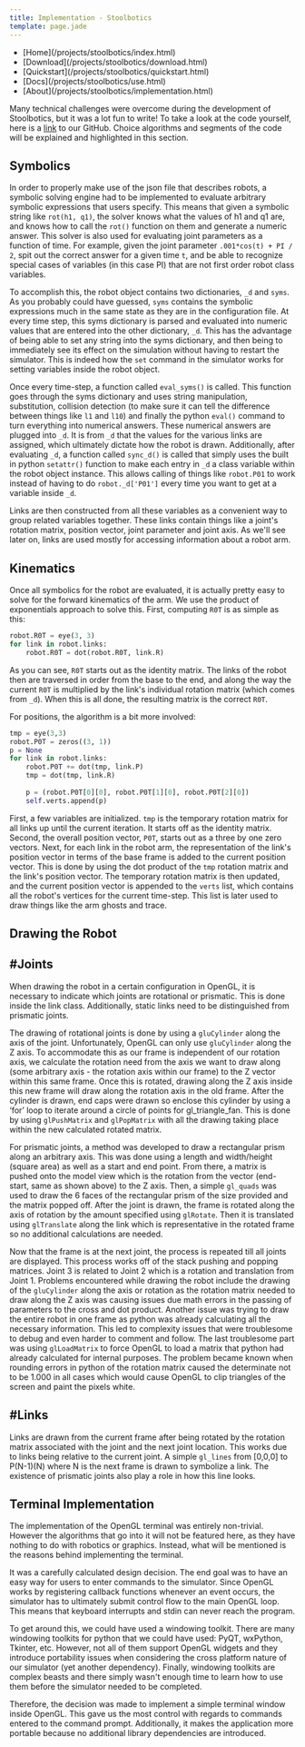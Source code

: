 ```yaml
---
title: Implementation - Stoolbotics
template: page.jade
---
```


<ul class="nav navbar-nav">
  <li>[Home](/projects/stoolbotics/index.html)</li>
  <li>[Download](/projects/stoolbotics/download.html)</li>
  <li>[Quickstart](/projects/stoolbotics/quickstart.html)</li>
  <li>[Docs](/projects/stoolbotics/use.html)</li>
  <li>[About](/projects/stoolbotics/implementation.html)</li>
</ul>


Many technical challenges were overcome during the development of Stoolbotics, but it was a lot fun to write! To take a look at the code yourself, here is a [link](https://github.com/Stonelinks/Stoolbotics) to our GitHub. Choice algorithms and segments of the code will be explained and highlighted in this section.


## Symbolics

In order to properly make use of the json file that describes robots, a symbolic solving engine had to be implemented to evaluate arbitrary symbolic expressions that users specify. This means that given a symbolic string like <code>rot(h1, q1)</code>, the solver knows what the values of h1 and q1 are, and knows how to call the <code>rot()</code> function on them and generate a numeric answer. This solver is also used for evaluating joint parameters as a function of time. For example, given the joint parameter <code>.001*cos(t) + PI / 2</code>, spit out the correct answer for a given time <code>t</code>, and be able to recognize special cases of variables (in this case PI) that are not first order robot class variables.

To accomplish this, the robot object contains two dictionaries, <code>\_d</code> and <code>syms</code>. As you probably could have guessed, <code>syms</code> contains the symbolic expressions much in the same state as they are in the configuration file. At every time step, this syms dictionary is parsed and evaluated into numeric values that are entered into the other dictionary, <code>\_d</code>. This has the advantage of being able to set any string into the syms dictionary, and then being to immediately see its effect on the simulation without having to restart the simulator. This is indeed how the <code>set</code> command in the simulator works for setting variables inside the robot object.

Once every time-step, a function called <code>eval_syms()</code> is called. This function goes through the syms dictionary and uses string manipulation, substitution, collision detection (to make sure it can tell the difference between things like <code>l1</code> and <code>l10</code>) and finally the python <code>eval()</code> command to turn everything into numerical answers. These numerical answers are plugged into <code>\_d</code>. It is from <code>\_d</code> that the values for the various links are assigned, which ultimately dictate how the robot is drawn. Additionally, after evaluating <code>\_d</code>, a function called <code>sync_d()</code> is called that simply uses the built in python <code>setattr()</code> function to make each entry in <code>\_d</code> a class variable within the robot object instance. This allows calling of things like <code>robot.P01</code> to work instead of having to do <code>robot._d['P01']</code> every time you want to get at a variable inside <code>\_d</code>.

Links are then constructed from all these variables as a convenient way to group related variables together. These links contain things like a joint's rotation matrix, position vector, joint parameter and joint axis. As we'll see later on, links are used mostly for accessing information about a robot arm.


## Kinematics

Once all symbolics for the robot are evaluated, it is actually pretty easy to solve for the forward kinematics of the arm. We use the product of exponentials approach to solve this. First, computing <code>R0T</code> is as simple as this:

```python
robot.R0T = eye(3, 3)
for link in robot.links:
    robot.R0T = dot(robot.R0T, link.R)
```

As you can see, <code>R0T</code> starts out as the identity matrix. The links of the robot then are traversed in order from the base to the end, and along the way the current <code>R0T</code> is multiplied by the link's individual rotation matrix (which comes from <code>\_d</code>). When this is all done, the resulting matrix is the correct <code>R0T</code>.

For positions, the algorithm is a bit more involved:

```python
tmp = eye(3,3)
robot.P0T = zeros((3, 1))
p = None
for link in robot.links:
    robot.P0T += dot(tmp, link.P)
    tmp = dot(tmp, link.R)
    
    p = (robot.P0T[0][0], robot.P0T[1][0], robot.P0T[2][0])
    self.verts.append(p)
```

First, a few variables are initialized. <code>tmp</code> is the temporary rotation matrix for all links up until the current iteration. It starts off as the identity matrix. Second, the overall position vector, <code>P0T</code>, starts out as a three by one zero vectors. Next, for each link in the robot arm, the representation of the link's position vector in terms of the base frame is added to the current position vector. This is done by using the dot product of the <code>tmp</code> rotation matrix and the link's position vector. The temporary rotation matrix is then updated, and the current position vector is appended to the <code>verts</code> list, which contains all the robot's vertices for the current time-step. This list is later used to draw things like the arm ghosts and trace.


## Drawing the Robot
## #Joints
When drawing the robot in a certain configuration in OpenGL, it is necessary to indicate which joints are rotational or prismatic. This is done inside the link class. Additionally, static links need to be distinguished from prismatic joints.

The drawing of rotational joints is done by using a <code>gluCylinder</code> along the axis of the joint. Unfortunately, OpenGL can only use <code>gluCylinder</code> along the Z axis. To accommodate this as our frame is independent of our rotation axis, we calculate the rotation need from the axis we want to draw along (some arbitrary axis - the rotation axis within our frame) to the Z vector within this same frame. Once this is rotated, drawing along the Z axis inside this new frame will draw along the rotation axis in the old frame. After the cylinder is drawn, end caps were drawn so enclose this cylinder by using a &#8216;for&#8217; loop to iterate around a circle of points for gl_triangle_fan. This is done by using <code>glPushMatrix</code> and <code>glPopMatrix</code> with all the drawing taking place within the new calculated rotated matrix.

For prismatic joints, a method was developed to draw a rectangular prism along an arbitrary axis. This was done using a length and width/height (square area) as well as a start and end point. From there, a matrix is pushed onto the model view which is the rotation from the vector (end-start, same as shown above) to the Z axis. Then, a simple <code>gl_quads</code> was used to draw the 6 faces of the rectangular prism of the size provided and the matrix popped off. After the joint is drawn, the frame is rotated along the axis of rotation by the amount specified using <code>glRotate</code>. Then it is translated using <code>glTranslate</code> along the link which is representative in the rotated frame so no additional calculations are needed.

Now that the frame is at the next joint, the process is repeated till all joints are displayed. This process works off of the stack pushing and popping matrices. Joint 3 is related to Joint 2 which is a rotation and translation from Joint 1. Problems encountered while drawing the robot include the drawing of the <code>gluCylinder</code> along the axis or rotation as the rotation matrix needed to draw along the Z axis was causing issues due math errors in the passing of parameters to the cross and dot product. Another issue was trying to draw the entire robot in one frame as python was already calculating all the necessary information. This led to complexity issues that were troublesome to debug and even harder to comment and follow. The last troublesome part was using <code>glLoadMatrix</code> to force OpenGL to load a matrix that python had already calculated for internal purposes. The problem became known when rounding errors in python of the rotation matrix caused the determinate not to be 1.000 in all cases which would cause OpenGL to clip triangles of the screen and paint the pixels white.


## #Links

Links are drawn from the current frame after being rotated by the rotation matrix associated with the joint and the next joint location. This works due to links being relative to the current joint. A simple <code>gl_lines</code> from [0,0,0] to P(N-1)(N) where N is the next frame is drawn to symbolize a link. The existence of prismatic joints also play a role in how this line looks.


## Terminal Implementation

The implementation of the OpenGL terminal was entirely non-trivial. However the algorithms that go into it will not be featured here, as they have nothing to do with robotics or graphics. Instead, what will be mentioned is the reasons behind implementing the terminal.

It was a carefully calculated design decision. The end goal was to have an easy way for users to enter commands to the simulator. Since OpenGL works by registering callback functions whenever an event occurs, the simulator has to ultimately submit control flow to the main OpenGL loop. This means that keyboard interrupts and stdin can never reach the program.

To get around this, we could have used a windowing toolkit. There are many windowing toolkits for python that we could have used: PyQT, wxPython, Tkinter, etc. However, not all of them support OpenGL widgets and they introduce portability issues when considering the cross platform nature of our simulator (yet another dependency). Finally, windowing toolkits are complex beasts and there simply wasn't enough time to learn how to use them before the simulator needed to be completed.

Therefore, the decision was made to implement a simple terminal window inside OpenGL. This gave us the most control with regards to commands entered to the command prompt. Additionally, it makes the application more portable because no additional library dependencies are introduced.


